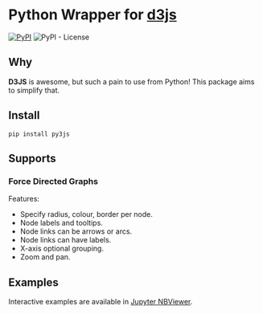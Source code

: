 # Python Wrapper for [d3js](https://d3js.org/) 

[![PyPI](https://img.shields.io/pypi/v/py3js)](https://pypi.org/project/py3js/) ![PyPI - License](https://img.shields.io/pypi/l/py3js)

## Why

**D3JS** is awesome, but such a pain to use from Python! This package aims to simplify that.

## Install

```
pip install py3js
```

## Supports

### Force Directed Graphs

Features:

- Specify radius, colour, border per node.
- Node labels and tooltips.
- Node links can be arrows or arcs.
- Node links can have labels.
- X-axis optional grouping.
- Zoom and pan.

## Examples

Interactive examples are available in [Jupyter NBViewer](https://nbviewer.jupyter.org/github/aloneguid/py3js/tree/main/examples/).

